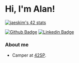 
# Hi, I'm Alan!
[![jaeskim's 42 stats](https://badge42.herokuapp.com/api/stats/alachris?cursus=Basecamp)](https://www.42sp.org.br/)

[![Github Badge](https://img.shields.io/badge/-Github-000?style=flat-square&logo=Github&logoColor=white&link=https://github.com/fagnerpsantos)](https://github.com/alanalvarenga)
[![Linkedin Badge](https://img.shields.io/badge/-LinkedIn-blue?style=flat-square&logo=Linkedin&logoColor=white&link=https://www.linkedin.com/in/fagnerpsantos/)](https://www.linkedin.com/in/alanalvarenga/)

### About me
- Camper at [42SP](https://42sp.org.br).
